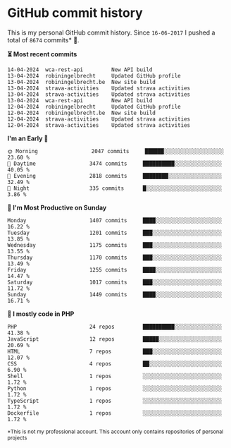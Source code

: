 # GitHub commit history
This is my personal GitHub commit history. Since <!--START_SECTION:first-commit-date-->`16-06-2017`<!--END_SECTION:first-commit-date--> I pushed a total of <!--START_SECTION:total-commit-count-->`8674`<!--END_SECTION:total-commit-count--> commits* 🎉.

<!--START_SECTION:most-recent-commits-->
**⏳ Most recent commits**
                                        
```text
14-04-2024  wca-rest-api         New API build
13-04-2024  robiningelbrecht     Updated GitHub profile
13-04-2024  robiningelbrecht.be  New site build
13-04-2024  strava-activities    Updated strava activities
13-04-2024  strava-activities    Updated strava activities
13-04-2024  wca-rest-api         New API build
12-04-2024  robiningelbrecht     Updated GitHub profile
12-04-2024  robiningelbrecht.be  New site build
12-04-2024  strava-activities    Updated strava activities
12-04-2024  strava-activities    Updated strava activities
```
<!--END_SECTION:most-recent-commits-->  

<!--START_SECTION:commits-per-day-time-->
**I&#039;m an Early 🐤**

```text
🌞 Morning                 2047 commits     ██████░░░░░░░░░░░░░░░░░░░   23.60 %
🌆 Daytime                 3474 commits     ██████████░░░░░░░░░░░░░░░   40.05 %
🌃 Evening                 2818 commits     ████████░░░░░░░░░░░░░░░░░   32.49 %
🌙 Night                   335 commits      █░░░░░░░░░░░░░░░░░░░░░░░░   3.86 %
```
<!--END_SECTION:commits-per-day-time-->  

<!--START_SECTION:commits-per-weekday-->
**📅 I&#039;m Most Productive on Sunday**

```text
Monday                    1407 commits     ████░░░░░░░░░░░░░░░░░░░░░   16.22 %
Tuesday                   1201 commits     ███░░░░░░░░░░░░░░░░░░░░░░   13.85 %
Wednesday                 1175 commits     ███░░░░░░░░░░░░░░░░░░░░░░   13.55 %
Thursday                  1170 commits     ███░░░░░░░░░░░░░░░░░░░░░░   13.49 %
Friday                    1255 commits     ████░░░░░░░░░░░░░░░░░░░░░   14.47 %
Saturday                  1017 commits     ███░░░░░░░░░░░░░░░░░░░░░░   11.72 %
Sunday                    1449 commits     ████░░░░░░░░░░░░░░░░░░░░░   16.71 %
```
<!--END_SECTION:commits-per-weekday-->  

<!--START_SECTION:repos-per-language-->
**💬 I mostly code in PHP**

```text
PHP                       24 repos         ██████████░░░░░░░░░░░░░░░   41.38 %
JavaScript                12 repos         █████░░░░░░░░░░░░░░░░░░░░   20.69 %
HTML                      7 repos          ███░░░░░░░░░░░░░░░░░░░░░░   12.07 %
CSS                       4 repos          ██░░░░░░░░░░░░░░░░░░░░░░░   6.90 %
Shell                     1 repos          ░░░░░░░░░░░░░░░░░░░░░░░░░   1.72 %
Python                    1 repos          ░░░░░░░░░░░░░░░░░░░░░░░░░   1.72 %
TypeScript                1 repos          ░░░░░░░░░░░░░░░░░░░░░░░░░   1.72 %
Dockerfile                1 repos          ░░░░░░░░░░░░░░░░░░░░░░░░░   1.72 %
```
<!--END_SECTION:repos-per-language-->  

<sub>*This is not my professional account. This account only contains repositories of personal projects</sub>
